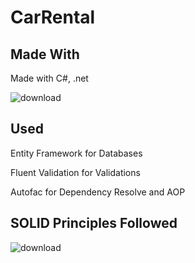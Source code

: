 # CarRental

## Made With

Made with C#, .net

![download](https://user-images.githubusercontent.com/77414874/114268118-1a80da00-9a08-11eb-9571-4dff67873445.png)

## Used

Entity Framework for Databases

Fluent Validation for Validations

Autofac for Dependency Resolve and AOP

## SOLID Principles Followed

![download](https://user-images.githubusercontent.com/77414874/114268077-e9a0a500-9a07-11eb-88c7-731afadb3b05.jpg)

